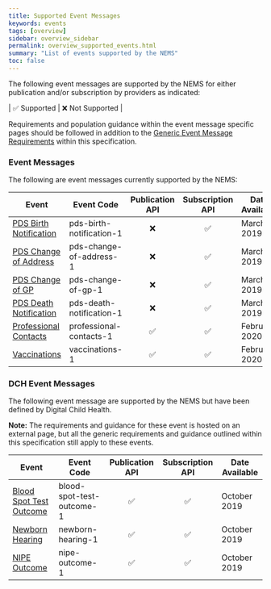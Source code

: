```yaml
---
title: Supported Event Messages
keywords: events
tags: [overview]
sidebar: overview_sidebar
permalink: overview_supported_events.html
summary: "List of events supported by the NEMS"
toc: false
---
```


The following event messages are supported by the NEMS for either publication and/or subscription by providers as indicated:

| &#9989; Supported | &#10060; Not Supported |

Requirements and population guidance within the event message specific pages should be followed in addition to the [Generic Event Message Requirements](explore_genreic_event_requirements.html) within this specification.


### Event Messages

The following are event messages currently supported by the NEMS:

| Event | Event Code | Publication API | Subscription API | Date Available |
|---|---|:---:|:---:|---|
| [PDS Birth Notification](pds_birth_notification.html) | pds-birth-notification-1 | &#10060; | &#9989; | March 2019 |
| [PDS Change of Address](pds_change_of_address.html) | pds-change-of-address-1 | &#10060; | &#9989; | March 2019 |
| [PDS Change of GP](pds_change_of_gp.html) | pds-change-of-gp-1 | &#10060; | &#9989; | March 2019 |
| [PDS Death Notification](pds_death_notification.html) | pds-death-notification-1 | &#10060; | &#9989; | March 2019 |
| [Professional Contacts](professional_contacts_1.html) | professional-contacts-1 | &#9989; | &#9989; | February 2020 |
| [Vaccinations](vaccinations_1.html) | vaccinations-1 | &#9989; | &#9989; | February 2020 |

### DCH Event Messages

The following event message are supported by the NEMS but have been defined by Digital Child Health.

**Note:** The requirements and guidance for these event is hosted on an external page, but all the generic requirements and guidance outlined within this specification still apply to these events.

| Event | Event Code | Publication API | Subscription API | Date Available |
|---|---|:---:|:---:|---|
| [Blood Spot Test Outcome](https://nhsconnect.github.io/Digital-Child-Health-CareConnect/explore_blood_spot_test_outcome.html) | blood-spot-test-outcome-1 | &#9989; | &#9989; | October 2019 |
| [Newborn Hearing](https://nhsconnect.github.io/Digital-Child-Health-CareConnect/explore_newborn_hearing.html) | newborn-hearing-1 | &#9989; | &#9989; | October 2019 |
| [NIPE Outcome](https://nhsconnect.github.io/Digital-Child-Health-CareConnect/explore_nipe_outcome.html) | nipe-outcome-1 | &#9989; | &#9989; | October 2019 |
